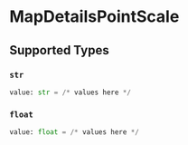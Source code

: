 # MapDetailsPointScale


## Supported Types

### `str`

```python
value: str = /* values here */
```

### `float`

```python
value: float = /* values here */
```

